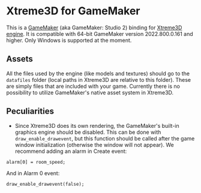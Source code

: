 Xtreme3D for GameMaker
======================
This is a [GameMaker](https://gamemaker.io/) (aka GameMaker: Studio 2) binding for [Xtreme3D engine](https://github.com/xtreme3d/xtreme3d). It is compatible with 64-bit GameMaker version 2022.800.0.161 and higher. Only Windows is supported at the moment.

Assets
------
All the files used by the engine (like models and textures) should go to the `datafiles` folder (local paths in Xtreme3D are relative to this folder). These are simply files that are included with your game. Currently there is no possibility to utilize GameMaker's native asset system in Xtreme3D.

Peculiarities
-------------
* Since Xtreme3D does its own rendering, the GameMaker's built-in graphics engine should be disabled. This can be done with `draw_enable_drawevent`, but this function should be called after the game window initialization (otherwise the window will not appear). We recommend adding an alarm in Create event:

```gml
alarm[0] = room_speed;
```

And in Alarm 0 event:

```gml
draw_enable_drawevent(false);
```
